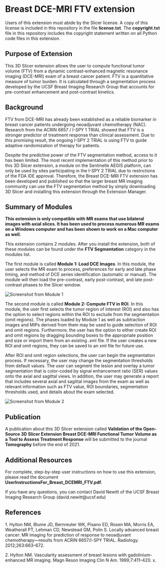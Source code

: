 <h1>Breast DCE-MRI FTV extension</h1>

<p>Users of this extension must abide by the Slicer license. A copy of this license is included
in this repository in the file <strong>license.txt</strong>. The <strong>copyright.txt</strong> 
file in this repository includes the copyright statement written on all Python code files in this extension.</p>

<h2>Purpose of Extension</h2>

<p>This 3D Slicer extension allows the user to compute functional tumor volume (FTV) from a 
dynamic contrast-enhanced magnetic resonance imaging (DCE-MRI) exam of a breast 
cancer patient. FTV is a quantitative measure of tumor burden. It is calculated through a 
segmentation process developed by the UCSF Breast Imaging Research Group that accounts 
for pre-contrast enhancement and post-contrast kinetics.</p>

<h2>Background</h2>

<p>FTV from DCE-MRI has already been established as a reliable biomarker in 
breast cancer patients undergoing neoadjuvant chemotherapy (NAC). Research from the
ACRIN 6657 / I-SPY 1 TRIAL showed that FTV is a stronger predictor of  treatment response 
than clinical assessment. Due to this promising result, the ongoing I-SPY 2 TRIAL is using FTV 
to guide adaptive randomization of therapy for patients.</p>

<p>Despite the predictive power of the FTV segmentation method, access to it has been limited.
The most recent implementation of this method prior to this 3D Slicer extension, a module on the
Sentinelle AEGIS platform, can only be used by sites participating in the I-SPY 2 TRIAL due to
restrictions of the FDA IDE approval. Therefore, the Breast DCE-MRI FTV extension
has been developed and published so that the larger breast MR imaging community can use the
FTV segmentation method by simply downloading 3D Slicer and installing this extension
through the Extension Manager.</p>


<h2>Summary of Modules</h2>

<p><strong>This extension is only compatible with MR exams that use bilateral
images with axial slices. It has been used to process numerous MR exams on
a Windows computer and has been shown to work on a Mac computer as well.</strong> </p>

<p>This extension contains 2 modules. After you install the extension, both of these modules
can be found under the <strong>FTV Segmentation</strong> category in the modules list.</p>

<p>The first module is called <strong>Module 1: Load DCE Images</strong>. In this module, the user selects the MR exam to process,
preferences for early and late phase timing, and method of DCE series identification
(automatic or manual). The module will then load the pre-contrast, early post-contrast,
and late post-contrast phases to the Slicer window. </p>

![Screenshot from Module 1](https://github.com/rnadkarni2/SlicerBreast_DCEMRI_FTV/blob/master/Module1Screenshot.png)

<p>The second module is called <strong>Module 2: Compute FTV in ROI</strong>. In this module, the user first selects the tumor region of interest
(ROI) and also has the option to select regions within the ROI to exclude from the segmentation (omit regions).
The phases loaded by Module 1 as well as subtraction images and MIPs derived from
them may be used to guide selection of ROI and omit regions. Furthermore, the user has the option
to either create ROI and omit regions by dragging bounding boxes to the appropriate position and size 
or import them from an existing .xml file. If the user creates a new
ROI and omit regions, they can be saved to an xml file for future use.</p>

<p>After ROI and omit region selections, the user can begin the segmentation process.
If necessary, the user may change the segmentation thresholds from default values.
The user can segment the lesion and overlay a tumor segmentation that is color-coded
by signal enhancement ratio (SER) values onto the axial and sagittal views.
In addition, the user may generate a report that includes several axial and sagittal images from the exam
as well as relevant information such as FTV value, ROI boundaries, segmentation thresholds used,
and details about the exam selected.</p>

![Screenshot from Module 2](https://github.com/rnadkarni2/SlicerBreast_DCEMRI_FTV/blob/master/Module2Screenshot.png)

<h2>Publication</h2>

<p>A publication about this 3D Slicer extension called <strong>Validation of the Open-Source 3D Slicer Extension Breast DCE-MRI Functional Tumor Volume as a Tool to Assess Treatment Response</strong> 
will be submitted to the journal <strong>Tomography</strong> before the end of 2021.</p>

<h2>Additional Resources</h2>

For complete, step-by-step user instructions on how to use this extension, please read the document <br>
**UserInstructionsFor_Breast_DCEMRI_FTV.pdf**.

<p>If you have any questions, you can contact David Newitt of the UCSF Breast Imaging Research Group (david.newitt@ucsf.edu)</p>

<h2>References</h2>
<p>1. Hylton NM, Blume JD, Bernreuter WK, Pisano ED, Rosen MA, Morris EA, Weatherall PT, Lehman CD, Newstead GM, Polin S. Locally advanced breast cancer: MR imaging for prediction of response to neoadjuvant chemotherapy—results from ACRIN 6657/I-SPY TRIAL. Radiology. 2012;263:663–672.</p>
<p>2. Hylton NM. Vascularity assessment of breast lesions with gadolinium-enhanced MR imaging. Magn Reson Imaging Clin N Am. 1999;7:411–420. x. </p>